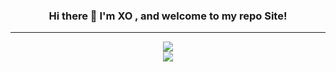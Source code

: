 <h3 align="center">Hi there 👋 I'm XO , and welcome to my repo Site!</h3>
<hr>
<p align="center">
    <img src="https://github-readme-stats.vercel.app/api?username=minexo79&show_icons=true&theme=merko">
    <br>
    <img src="https://github-readme-stats.vercel.app/api/top-langs/?username=minexo79&layout=compact&theme=radical">
</p>
